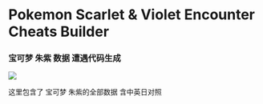 # Pokemon Scarlet & Violet Encounter Cheats Builder
### 宝可梦 朱紫 数据 遭遇代码生成

<img src="https://livedoor.blogimg.jp/ruimusume/imgs/5/d/5d4940f0.png"/>

这里包含了 宝可梦 朱紫的全部数据 含中英日对照
